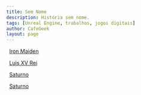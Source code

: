 ```yaml
---
title: Sem Nome
description: História sem nome.
tags: [Unreal Engine, trabalhos, jogos digitais]
author: CafeGeek
layout: page
---
```




&nbsp;&nbsp;[Iron Maiden](ironmaiden.html)


&nbsp;&nbsp;[Luis XV Rei](luis_rei.html)

&nbsp;&nbsp;[Saturno](saturno.html)

&nbsp;&nbsp;[Saturno](sombras_da_alma.html)
